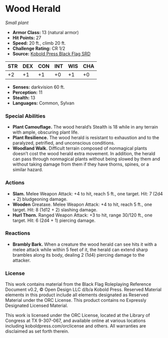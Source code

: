 # Wood Herald

*Small plant*

- **Armor Class:** 13 (natural armor)
- **Hit Points:** 27
- **Speed:** 20 ft., climb 20 ft.
- **Challenge Rating:** CR 1/2
- **Source:** [Kobold Press Black Flag SRD](https://koboldpress.com/black-flag-roleplaying/)

| STR | DEX | CON | INT | WIS | CHA |
| --- | --- | --- | --- | --- | --- |
| +2 | +1 | +1 | +0 | +1 | +0 |

- **Senses:** darkvision 60 ft.
- **Perception:** 11
- **Stealth:** 13
- **Languages:** Common, Sylvan

### Special Abilities

- **Plant Camouflage.** The wood herald’s Stealth is 18 while in any terrain with ample, obscuring plant life.
- **Plant Resilience.** The wood herald is resistant to exhaustion and to the paralyzed, petrified, and unconscious conditions.
- **Woodland Walk.** Difficult terrain composed of nonmagical plants doesn’t cost the wood herald extra movement. In addition, the herald can pass through nonmagical plants without being slowed by them and without taking damage from them if they have thorns, spines, or a similar hazard.

### Actions

- **Slam.** Melee Weapon Attack: +4 to hit, reach 5 ft., one target. Hit: 7 (2d4 + 2) bludgeoning damage.
- **Wooden** Greataxe. Melee Weapon Attack: +4 to hit, reach 5 ft., one target. Hit: 8 (1d12 + 2) slashing damage.
- **Hurl Thorn.** Ranged Weapon Attack: +3 to hit, range 30/120 ft., one target. Hit: 6 (2d4 + 1) piercing damage.

### Reactions

- **Brambly Bark.** When a creature the wood herald can see hits it with a melee attack while within 5 feet of it, the herald can extend sharp brambles along its body, dealing 2 (1d4) piercing damage to the attacker.

### License

This work contains material from the Black Flag Roleplaying Reference Document v0.2, © Open Design LLC d/b/a Kobold Press. Reserved Material elements in this product include all elements designated as Reserved Material under the ORC License. This product contains no Expressly Designated Licensed Material.

This work is licensed under the ORC License, located at the Library of Congress at TX 9-307-067, and available online at various locations including koboldpress.com/orclicense and others. All warranties are disclaimed as set forth therein.

